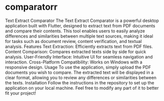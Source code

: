 # comparatorr
 Text Extract Comparator The Text Extract Comparator is a powerful desktop application built with Flutter, designed to extract text from PDF documents and compare their contents. This tool enables users to easily analyze differences and similarities between multiple text sources, making it ideal for tasks such as document review, content verification, and textual analysis.  Features Text Extraction: Efficiently extracts text from PDF files. Content Comparison: Compares extracted texts side by side for quick analysis. User-Friendly Interface: Intuitive UI for seamless navigation and interaction. Cross-Platform Compatibility: Works on Windows with a responsive design. Usage To use the application, simply upload the PDF documents you wish to compare. The extracted text will be displayed in a clear format, allowing you to review any differences or similarities between the texts.  Installation Follow the instructions in the repository to set up the application on your local machine.  Feel free to modify any part of it to better fit your project!
